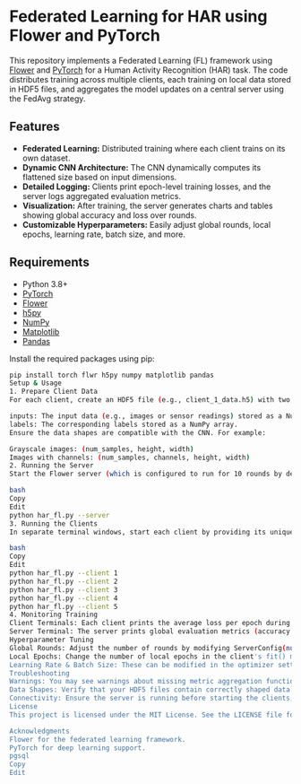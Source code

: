 # Federated Learning for HAR using Flower and PyTorch

This repository implements a Federated Learning (FL) framework using [Flower](https://flower.dev/) and [PyTorch](https://pytorch.org/) for a Human Activity Recognition (HAR) task. The code distributes training across multiple clients, each training on local data stored in HDF5 files, and aggregates the model updates on a central server using the FedAvg strategy.

## Features

- **Federated Learning:** Distributed training where each client trains on its own dataset.
- **Dynamic CNN Architecture:** The CNN dynamically computes its flattened size based on input dimensions.
- **Detailed Logging:** Clients print epoch-level training losses, and the server logs aggregated evaluation metrics.
- **Visualization:** After training, the server generates charts and tables showing global accuracy and loss over rounds.
- **Customizable Hyperparameters:** Easily adjust global rounds, local epochs, learning rate, batch size, and more.

## Requirements

- Python 3.8+
- [PyTorch](https://pytorch.org/)
- [Flower](https://flower.dev/)
- [h5py](https://www.h5py.org/)
- [NumPy](https://numpy.org/)
- [Matplotlib](https://matplotlib.org/)
- [Pandas](https://pandas.pydata.org/)

Install the required packages using pip:

```bash
pip install torch flwr h5py numpy matplotlib pandas
Setup & Usage
1. Prepare Client Data
For each client, create an HDF5 file (e.g., client_1_data.h5) with two datasets:

inputs: The input data (e.g., images or sensor readings) stored as a NumPy array.
labels: The corresponding labels stored as a NumPy array.
Ensure the data shapes are compatible with the CNN. For example:

Grayscale images: (num_samples, height, width)
Images with channels: (num_samples, channels, height, width)
2. Running the Server
Start the Flower server (which is configured to run for 10 rounds by default):

bash
Copy
Edit
python har_fl.py --server
3. Running the Clients
In separate terminal windows, start each client by providing its unique client ID. For example:

bash
Copy
Edit
python har_fl.py --client 1
python har_fl.py --client 2
python har_fl.py --client 3
python har_fl.py --client 4
python har_fl.py --client 5
4. Monitoring Training
Client Terminals: Each client prints the average loss per epoch during local training.
Server Terminal: The server prints global evaluation metrics (accuracy and loss) for each round. At the end of training, the server displays charts and a summary table.
Hyperparameter Tuning
Global Rounds: Adjust the number of rounds by modifying ServerConfig(num_rounds=10) in the server initialization.
Local Epochs: Change the number of local epochs in the client's fit() method.
Learning Rate & Batch Size: These can be modified in the optimizer settings and DataLoader configuration, respectively.
Troubleshooting
Warnings: You may see warnings about missing metric aggregation functions. These can be suppressed by providing dummy aggregation functions in the server strategy (see the code for details).
Data Shapes: Verify that your HDF5 files contain correctly shaped data. For grayscale images, the data should have shape (num_samples, height, width); if already including a channel dimension, it should be (num_samples, channels, height, width).
Connectivity: Ensure the server is running before starting the clients, and that the server and client addresses match.
License
This project is licensed under the MIT License. See the LICENSE file for details.

Acknowledgments
Flower for the federated learning framework.
PyTorch for deep learning support.
pgsql
Copy
Edit
